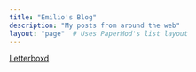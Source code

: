 ```yaml
---
title: "Emilio's Blog"
description: "My posts from around the web"
layout: "page"  # Uses PaperMod's list layout
---
```


[Letterboxd](/tags/letterboxd/)

